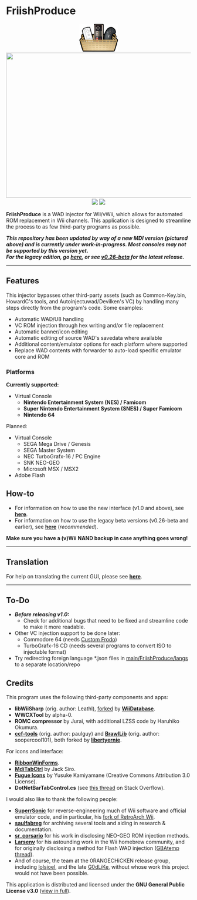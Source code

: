 # FriishProduce
<div align=center><a href=""><img src="https://raw.githubusercontent.com/CatmanFan/FriishProduce/main/legacy/FriishProduce/Resources/images/icon.png" width="105" height="75" /></a><br>
<img src="https://github-production-user-asset-6210df.s3.amazonaws.com/30674270/301394080-41e75431-dd12-4279-b9a2-d3639655cb97.png?X-Amz-Algorithm=AWS4-HMAC-SHA256&X-Amz-Credential=AKIAVCODYLSA53PQK4ZA%2F20240201%2Fus-east-1%2Fs3%2Faws4_request&X-Amz-Date=20240201T052141Z&X-Amz-Expires=300&X-Amz-Signature=ef1c65ed0333380ac9e02f54bea6dce0d45ec301b2b0a893195d26bb8de0c074&X-Amz-SignedHeaders=host&actor_id=30674270&key_id=0&repo_id=625060006" width="600" height="394"/><br>
<a href="https://gbatemp.net/threads/friishproduce-multiplatform-wad-injector.632028/"><img src="https://img.shields.io/badge/GBAtemp-link-blue" /></a> <a title="Crowdin" target="_blank" href="https://crowdin.com"><img src="https://badges.crowdin.net/friishproduce/localized.svg"></a>
</div>

**FriishProduce** is a WAD injector for Wii/vWii, which allows for automated ROM replacement in Wii channels.
This application is designed to streamline the process to as few third-party programs as possible.

***This repository has been updated by way of a new MDI version (pictured above) and is currently under work-in-progress. Most consoles may not be supported by this version yet.<br>For the legacy edition, go [here](https://github.com/CatmanFan/FriishProduce/tree/main/legacy), or see [v0.26-beta](https://github.com/CatmanFan/FriishProduce/releases/tag/v0.26-beta) for the latest release.***

---

## Features
This injector bypasses other third-party assets (such as Common-Key.bin, HowardC's tools, and Autoinjectuwad/Devilken's VC) by handling many steps directly from the program's code. Some examples:
* Automatic WAD/U8 handling
* VC ROM injection through hex writing and/or file replacement
* Automatic banner/icon editing
* Automatic editing of source WAD's savedata where available
* Additional content/emulator options for each platform where supported
* Replace WAD contents with forwarder to auto-load specific emulator core and ROM

### Platforms
**Currently supported:**
* Virtual Console
  * **Nintendo Entertainment System (NES) / Famicom**
  * **Super Nintendo Entertainment System (SNES) / Super Famicom**
  * **Nintendo 64**
 
Planned:
* Virtual Console
  * SEGA Mega Drive / Genesis
  * SEGA Master System
  * NEC TurboGrafx-16 / PC Engine
  * SNK NEO-GEO
  * Microsoft MSX / MSX2
* Adobe Flash

## How-to
* For information on how to use the new interface (v1.0 and above), see **[here](https://github.com/CatmanFan/FriishProduce/wiki/FriishProduce-v1.0)**.
* For information on how to use the legacy beta versions (v0.26-beta and earlier), see **[here](https://github.com/CatmanFan/FriishProduce/wiki/FriishProduce-Legacy)** (*recommended*).

**Make sure you have a (v)Wii NAND backup in case anything goes wrong!**

---

## Translation
For help on translating the current GUI, please see **[here](https://github.com/CatmanFan/FriishProduce/wiki/Translation)**.

---

## To-Do
* ***Before releasing v1.0:***
  * Check for additional bugs that need to be fixed and streamline code to make it more readable.
* Other VC injection support to be done later:
  * Commodore 64 (needs [Custom Frodo](https://gbatemp.net/threads/custom-frodo-for-c64-vc-injection.102356/))
  * TurboGrafx-16 CD (needs several programs to convert ISO to injectable format)
* Try redirecting foreign language *.json files in [main/FriishProduce/langs](https://github.com/CatmanFan/FriishProduce/tree/main/FriishProduce/langs) to a separate location/repo

## Credits
This program uses the following third-party components and apps:
* **libWiiSharp** (orig. author: Leathl), [forked](https://github.com/WiiDatabase/libWiiSharp/) by **[WiiDatabase](https://github.com/WiiDatabase)**.
* **WWCXTool** by alpha-0.
* **ROMC compressor** by Jurai, with additional LZSS code by Haruhiko Okumura.
* **[ccf-tools](https://github.com/libertyernie/ccf-tools)** (orig. author: paulguy) and **[BrawlLib](https://github.com/libertyernie/brawllib-wit)** (orig. author: soopercool101), both forked by **[libertyernie](https://github.com/libertyernie)**.

For icons and interface:
* **[RibbonWinForms](https://github.com/ribbonwinforms/ribbonwinforms)**.
* **[MdiTabCtrl](https://github.com/JacksiroKe/MdiTabCtrl)** by Jack Siro.
* **[Fugue Icons](https://p.yusukekamiyamane.com/)** by Yusuke Kamiyamane (Creative Commons Attribution 3.0 License).
* **DotNetBarTabControl.cs** (see [this thread](https://stackoverflow.com/questions/7498413/vertical-tab-control-with-horizontal-text-in-winforms) on Stack Overflow).

I would also like to thank the following people:
* **[SuperrSonic](https://github.com/SuperrSonic)** for reverse-engineering much of Wii software and official emulator code, and in particular, his [fork of RetroArch Wii](https://github.com/SuperrSonic/RA-SS).
* **[saulfabreg](https://github.com/saulfabregwiivc)** for archiving several tools and aiding in research & documentation.
* **[sr_corsario](https://gbatemp.net/members/sr_corsario.128473/)** for his work in disclosing NEO-GEO ROM injection methods.
* **[Larsenv](https://github.com/Larsenv)** for his astounding work in the Wii homebrew community, and for originally disclosing a method for Flash WAD injection ([GBAtemp thread](https://gbatemp.net/threads/how-to-make-flash-game-wad-injects.561406/)).
* And of course, the team at the 0RANGECHiCKEN release group, including [lolsjoel](https://gbatemp.net/members/lolsjoel.18721/), and the late [G0dLiKe](https://gbatemp.net/members/g0dlike.190457/), without whose work this project would not have been possible.

This application is distributed and licensed under the **GNU General Public License v3.0** ([view in full](https://github.com/CatmanFan/FriishProduce/blob/main/LICENSE)).
